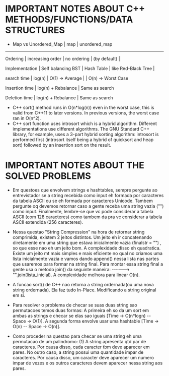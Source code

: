 # IMPORTANT NOTES ABOUT C++ METHODS/FUNCTIONS/DATA STRUCTURES

* Map vs Unordered_Map
                  | map             | unordered_map
 ---------------------------------------------------------
 Ordering        | increasing  order   | no ordering
                 | (by default)        |
 
 Implementation  | Self balancing BST  | Hash Table
                 | like Red-Black Tree |  
 
 search time     | log(n)              | O(1) -> Average 
                 |                     | O(n) -> Worst Case
 
 Insertion time  | log(n) + Rebalance  | Same as search
                       
 Deletion time   | log(n) + Rebalance  | Same as search
 
 
* C++ sort() method runs in O(n*log(n)) even in the worst case, this is valid from C++11 to later versions. In previous versions, the worst case ran in O(n^2).
* C++ sort function uses introsort which is a hybrid algorithm. Different implementations use different algorithms. The GNU Standard C++ library, for example, uses a 3-part hybrid sorting algorithm: introsort is performed first (introsort itself being a hybrid of quicksort and heap sort) followed by an insertion sort on the result.

# IMPORTANT NOTES ABOUT THE SOLVED PROBLEMS

* Em questoes que envolvem strings e hashtables, sempre pergunte ao entrevistador se a string recebida como input eh formada por caracteres da tabela ASCII ou se eh formada por caracteres Unicode. Tambem pergunte oq devemos retornar caso a gente receba uma string vazia ("") como input. Finalmente, lembre-se que vc pode considerar a tabela ASCII (com 128 caracteres) como tambem da pra vc considerar a tabela ASCII extendida (256 caracteres).

* Nessa questao "String Compression" na hora de retornar string comprimida, existem 2 jeitos distintos. Um jeito eh ir concatenando diretamente em uma string que estava inicialmente vazia (finalstr = "") , so que esse nao eh um jeito bom. A complexidade disso eh quadratica. Existe um jeito mt mais simples e mais eficiente no qual no criamos uma lista inicialmente vazia e vamos dando append() nessa lista nas partes que usaremos para formar na string final. Para montar essa string final a gente usa o metodo join() da seguinte maneira:
------> "".join(lista_inicial). A complexidade melhora para linear O(n).

* A funcao sort() de C++ nao retorna a string ordernada(ou uma nova string ordernada). Ela faz tudo In-Place. Modificando a string original em si.

* Para resolver o problema de checar se suas duas string sao permutacoes temos duas formas: A primeira eh so da um sort em ambas as strings e checar se elas sao iguais [Time -> O(n*logn) -- Space -> O(1)]. A segunda forma envolve usar uma hashtable [Time -> O(n) -- Space -> O(n)].

* Como proceder na questao para checar se uma string eh uma permutacao de um palindromo: (1) A string apresenta qtd par de caracteres. Por causa disso, cada caracter tbm deve aparecer em pares. No outro caso, a string possui uma quantidade impar de caracteres. Por causa disso, um caracter deve aparecer um numero impar de vezes e os outros caracteres devem aparecer nessa string aos pares.
